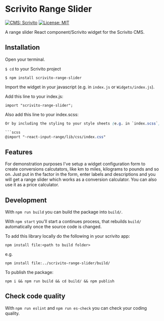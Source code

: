 # Scrivito Range Slider
[![CMS: Scrivito](https://img.shields.io/badge/CMS-Scrivito-brightgreen.svg)](https://scrivito.com) [![License: MIT](https://img.shields.io/badge/License-MIT-blue.svg)](https://opensource.org/licenses/MIT)

A range slider React component/Scrivito widget for the Scrivito CMS.

## Installation

Open your terminal.

`$ cd` to your Scrivito project

```
$ npm install scrivito-range-slider
```

Import the widget in your javascript (e.g. in `index.js` or `Widgets/index.js`).

Add this line to your index.js:

```
import "scrivito-range-slider";
```

Also add this line to your index.scss:

```scss
Or by including the styling to your style sheets (e.g. in `index.scss`):

```scss
@import "~react-input-range/lib/css/index.css"
```

## Features
For demonstration purposes I've setup a widget configuration form to create conversions calcutators, like km to miles, kilograms to pounds and so on. Just put in the factor in the form, enter labels and descriptions and you will get a range slider which works as a conversion calculator. You can also use it as a price calculator.

## Development

With `npm run build` you can build the package into `build/`.

With `npm start` you'll start a continues process, that rebuilds `build/` automatically once the source code is changed.

To add this library locally do the following in your scrivito app:

```
npm install file:<path to build folder>
```

e.g.

```
npm install file:../scrivito-range-slider/build/
```

To publish the package:

```
npm i && npm run build && cd build/ && npm publish
```

## Check code quality

With `npm run eslint` and `npm run es-check` you can check your coding quality.